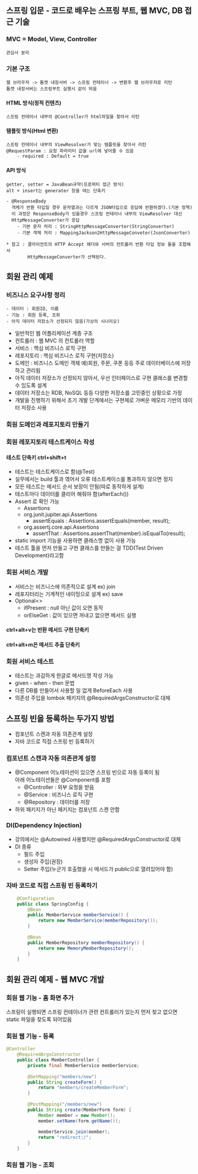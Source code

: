 ## 스프링 입문 - 코드로 배우는 스프링 부트, 웹 MVC, DB 접근 기술

### MVC = Model, View, Controller
    관심사 분리

### 기본 구조
    웹 브라우저 -> 톰캣 내장서버 -> 스프링 컨테이너 -> 변환후 웹 브라우저로 리턴
    톰캣 내장서버는 스프링부트 실행시 같이 띄움 
#### HTML 방식(정적 컨텐츠)
    스프링 컨테이너 내부의 @Controller가 html파일을 찾아서 리턴

#### 템플릿 방식(Html 변환)
    스프링 컨테이너 내부의 ViewResolver가 맞는 템플릿을 찾아서 리턴
    @RequestParam : 요청 파라미터 값을 url에 넣어줄 수 있음
        - required : Default = true

#### API 방식
    getter, setter = JavaBean규약(프로퍼티 접근 방식)
    alt + insert는 generater 창을 여는 단축키

    - @ResponseBody
      객체가 반환 타입일 경우 문자열과는 다르게 JSON타입으로 응답에 반환하겠다.(기본 정책)
      이 과정은 ResponseBody가 있을경우 스프링 컨테이너 내부의 ViewResolver 대신
      HttpMessageConverter가 응답 
        - 기본 문자 처리 : StringHttpMessageConverter(StringConverter)
        - 기본 객체 처리 : MappingJackson2HttpMessageConveter(JsonConverter)

    * 참고 : 클라이언트의 HTTP Accept 헤더와 서버의 컨트롤러 반환 타입 정보 둘을 조합해서
            HttpMessageConverter가 선택된다.

## 회원 관리 예제
### 비즈니스 요구사항 정리
    - 데이터 : 회원ID, 이름
    - 기능 : 회원 등록, 조회
    - 아직 데이터 저장소가 선정되지 않음(가상의 시나리오)
  - 일반적인 웹 어플리케이션 계층 구조
  - 컨트롤러 : 웹 MVC 의 컨트롤러 역할
  - 서비스 : 핵심 비즈니스 로직 구현
  - 레포지토리 : 핵심 비즈니스 로직 구현(저장소)
  - 도메인 : 비즈니스 도메인 객체
    예)회원, 주문, 쿠폰 등등 주로 데이터베이스에 저장하고 관리됨
  - 아직 데이터 저장소가 선정되지 않아서, 우선 인터페이스로 구현 클래스를 변경할 수 있도록 설계
  - 데이터 저장소는 RDB, NoSQL 등등 다양한 저장소를 고민중인 상황으로 가정
  - 개발을 진행하기 위해서 초기 개발 단계에서는 구현체로 가벼운 메모리 기반의 데이터 저장소 사용

### 회원 도메인과 레포지토리 만들기

### 회원 레포지토리 테스트케이스 작성
#### 테스트 단축키 ctrl+shift+t
  - 테스트는 테스트케이스로 함(@Test)
  - 실무에서는 build 툴과 엮어서 오류 테스트케이스를 통과하지 않으면 정지
  - 모든 테스트는 메서드 순서 보장이 안됨(따로 동작하게 설계)
  - 테스트마다 데이터를 클리어 해줘야 함(afterEach())
  - Assert 로 확인 가능
    -  Assertions
    - org.junit.jupiter.api.Assertions
      - assertEquals : Assertions.assertEquals(member, result);
    - org.assertj.core.api.Assertions
      - assertThat : Assertions.assertThat(member).isEqualTo(result);
  - static import 기능을 사용하면 클래스명 없이 사용 가능
  - 테스트 툴을 먼저 만들고 구현 클래스를 만들는 걸 TDD(Test Driven Development)라고함

### 회원 서비스 개발
  - 서비스는 비즈니스에 의존적으로 설계 ex) join
  - 레포지터리는 기계적인 네이밍으로 설계 ex) save
  - Optional<>
    - ifPresent : null 아닌 값이 오면 동작
    - orElseGet : 값이 있으면 꺼내고 없으면 메서드 실행
#### ctrl+alt+v는 반환 메서드 구현 단축키
#### ctrl+alt+m은 메서드 추출 단축키

### 회원 서비스 테스트
  - 테스트는 과감하게 한글로 메서드명 작성 가능
  - given - when - then 문법
  - 다른 DB를 만들어서 사용할 일 없게 BeforeEach 사용 
  - 의존성 주입을 lombok 패키지의 @RequiredArgsConstructor로 대체

## 스프링 빈을 등록하는 두가지 방법
  - 컴포넌트 스캔과 자동 의존관계 설정
  - 자바 코드로 직접 스프링 빈 등록하기

### 컴포넌트 스캔과 자동 의존관계 설정
  - @Component 어노테이션이 있으면 스프링 빈으로 자동 등록이 됨<br>
    아래 어노테이션들은 @Component를 포함
    - @Controller : 외부 요청을 받음
    - @Service : 비즈니스 로직 구현
    - @Repository : 데이터를 저장
  - 하위 패키지가 아닌 패키지는 컴포넌트 스캔 안함

### DI(Dependency Injection)
- 강의에서는 @Autowired 사용했지만 @RequiredArgsConstructor로 대체
- DI 종류
  - 필드 주입
  - 생성자 주입(권장)
  - Setter 주입(누군가 호출했을 시 메서드가 public으로 열려있어야 함)
  
### 자바 코드로 직접 스프링 빈 등록하기
```java
    @Configuration
    public class SpringConfig {
        @Bean
        public MemberService memberService() {
            return new MemberService(memberRepository());
        }
    
        @Bean
        public MemberRepository memberRepository() {
            return new MemoryMemberRepository();
        }
    }
```


## 회원 관리 예제 - 웹 MVC 개발
### 회원 웹 기능 - 홈 화면 추가
스프링이 실행되면 스프링 컨테이너가 관련 컨트롤러가 있는지 먼저 찾고 없으면<br>
static 파일을 찾도록 되어있음

### 회원 웹 기능 - 등록
```java
@Controller
    @RequiredArgsConstructor
    public class MemberController {
        private final MemberService memberService;
    
        @GetMapping("members/new")
        public String createForm() {
            return "members/createMemberForm";
        }
    
        @PostMapping("/members/new")
        public String create(MemberForm form) {
            Member member = new Member();
            member.setName(form.getName());
    
            memberService.join(member);
            return "redirect:/";
        }
    }
```

### 회원 웹 기능 - 조회
